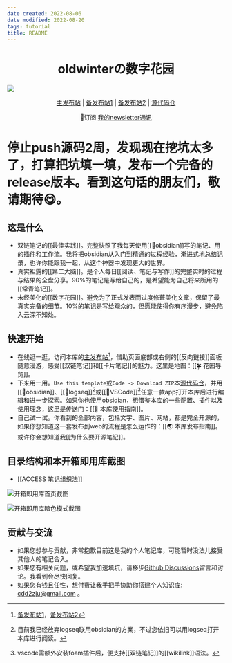 ```yaml
---
date created: 2022-08-06
date modified: 2022-08-20
tags: tutorial
title: README
---
```

<h1 align="center">oldwinterの数字花园</h1>
<img src="https://img.oldwinter.top/202208211431065.svg">
<p align="center">
    <a href="https://oldwinter.top/README">主发布站</a> |
    <a href="https://notes.oldwinter.top/README">备发布站1</a> |
    <a href="https://garden.oldwinter.top/README">备发布站2</a> |
    <a href="https://github.com/oldwinter/knowledge-garden">源代码仓</a>
</p>
<p align="center">📩订阅 <a href="https://oldwinter.zhubai.love/">我的newsletter通讯</a></p>

# 停止push源码2周，发现现在挖坑太多了，打算把坑填一填，发布一个完备的release版本。看到这句话的朋友们，敬请期待😋。

## 这是什么

- 双链笔记的[[最佳实践]]。完整快照了我每天使用[[🤖obsidian]]写的笔记、用的插件和工作流。我将把obsidian从入门到精通的过程经验，渐进式地总结记录，也许你能跟我一起，从这个神器中发现更大的世界。
- 真实袒露的[[第二大脑]]。是个人每日[[阅读、笔记与写作]]的完整实时的过程与结果的全盘分享。90%的笔记是写给自己的，是希望能为自己将来所用的[[常青笔记]]。
- 未经美化的[[数字花园]]。避免为了正式发表而过度修葺美化文章，保留了最真实完备的细节。10%的笔记是写给观众的，但愿能使得你有序漫步，避免陷入云深不知处。


## 快速开始

- 在线逛一逛。访问本库的[主发布站](https://oldwinter.top/README#%E5%BF%AB%E9%80%9F%E5%BC%80%E5%A7%8B)[^1]，借助页面底部或右侧的[[反向链接]]面板随意漫游，感受[[双链笔记]]和[[卡片笔记]]的魅力。这里是地图：[[🍀 花园导览]]。
- 下来用一用。`Use this template`或`Code -> Download ZIP`本[源代码仓](https://github.com/oldwinter/knowledge-garden)，并用 [[🤖obsidian]]、[[🤖logseq]][^2]或[[🤖VSCode]][^3]任意一款app打开本库后进行编辑和进一步探索。如果你也使用obsidian，想借鉴本库的一些配置、插件以及使用理念，这里是传送门：[[🧰 本库使用指南]]。
- 自己试一试。你看到的全部内容，包括文字、图片、网站，都是完全开源的，如果你想知道这一套发布到web的流程是怎么运作的：[[🌏 本库发布指南]]。或许你会想知道我[[为什么要开源笔记]]。

## 目录结构和本开箱即用库截图

- [[ACCESS 笔记组织法]]

![开箱即用库首页截图](https://img.oldwinter.top/README_image_1.png)

![开箱即用库暗色模式截图](https://img.oldwinter.top/README_image_2.png)

## 贡献与交流

- 如果您想参与贡献，非常抱歉目前这是我的个人笔记库，可能暂时没法儿接受其他人的笔记合入。
- 如果您有相关问题，或希望我加速填坑，请移步[Github Discussions](https://github.com/oldwinter/knowledge-garden/discussions)留言和讨论。我看到会尽快回复。
- 如果您有钱且任性，想付费让我手把手协助你搭建个人知识库: cdd2zju@gmail.com 。

[^1]: [备发布站1](https://notes.oldwinter.top/readme#%E5%BF%AB%E9%80%9F%E5%BC%80%E5%A7%8B)，[备发布站2](https://garden.oldwinter.top/README#%E5%BF%AB%E9%80%9F%E5%BC%80%E5%A7%8B)

[^2]: 目前我已经放弃logseq联用obsidian的方案，不过您依旧可以用logseq打开本库进行阅读。

[^3]: vscode需额外安装foam插件后，便支持[[双链笔记]]的[[wikilink]]语法。
